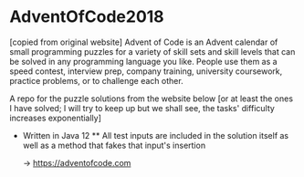 # AdventOfCode2018

[copied from original website]
Advent of Code is an Advent calendar of small programming puzzles for a variety of skill sets and skill levels that can be solved in any programming language you like. People use them as a speed contest, interview prep, company training, university coursework, practice problems, or to challenge each other.

A repo for the puzzle solutions from the website below [or at least the ones I have solved; 
I will try to keep up but we shall see, the tasks' difficulty increases exponentially]

* Written in Java 12
** All test inputs are included in the solution itself as well as a method that fakes that input's insertion

  -> https://adventofcode.com
